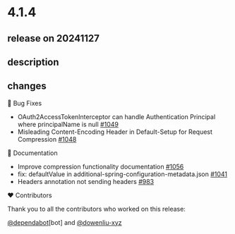 # 4.1.4

## release on 20241127
## description
## changes
🐞 Bug Fixes

* OAuth2AccessTokenInterceptor can handle Authentication Principal where principalName is null <a href="https://github.com/spring-cloud/spring-cloud-openfeign/issues/1049" data-hovercard-type="issue" data-hovercard-url="/spring-cloud/spring-cloud-openfeign/issues/1049/hovercard">#1049</a>
* Misleading Content-Encoding Header in Default-Setup for Request Compression <a href="https://github.com/spring-cloud/spring-cloud-openfeign/issues/1048" data-hovercard-type="issue" data-hovercard-url="/spring-cloud/spring-cloud-openfeign/issues/1048/hovercard">#1048</a>

📔 Documentation

* Improve compression functionality documentation <a href="https://github.com/spring-cloud/spring-cloud-openfeign/issues/1056" data-hovercard-type="issue" data-hovercard-url="/spring-cloud/spring-cloud-openfeign/issues/1056/hovercard">#1056</a>
* fix: defaultValue in additional-spring-configuration-metadata.json <a href="https://github.com/spring-cloud/spring-cloud-openfeign/pull/1041" data-hovercard-type="pull_request" data-hovercard-url="/spring-cloud/spring-cloud-openfeign/pull/1041/hovercard">#1041</a>
* Headers annotation not sending headers <a href="https://github.com/spring-cloud/spring-cloud-openfeign/issues/983" data-hovercard-type="issue" data-hovercard-url="/spring-cloud/spring-cloud-openfeign/issues/983/hovercard">#983</a>

❤️ Contributors

Thank you to all the contributors who worked on this release:

<a class="user-mention notranslate" data-hovercard-type="organization" data-hovercard-url="/orgs/dependabot/hovercard" data-octo-click="hovercard-link-click" data-octo-dimensions="link_type:self" href="https://github.com/dependabot">@dependabot</a>[bot] and <a class="user-mention notranslate" data-hovercard-type="user" data-hovercard-url="/users/dowenliu-xyz/hovercard" data-octo-click="hovercard-link-click" data-octo-dimensions="link_type:self" href="https://github.com/dowenliu-xyz">@dowenliu-xyz</a>

